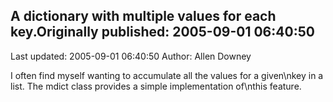 ## A dictionary with multiple values for each key.Originally published: 2005-09-01 06:40:50 
Last updated: 2005-09-01 06:40:50 
Author: Allen Downey 
 
I often find myself wanting to accumulate all the values for a given\nkey in a list.  The mdict class provides a simple implementation of\nthis feature.